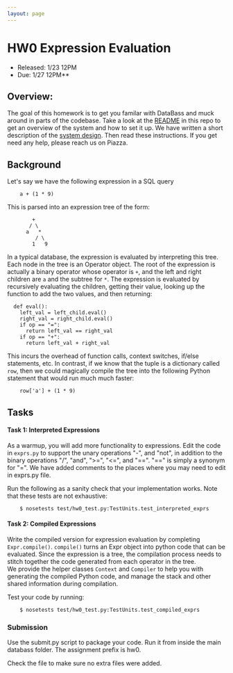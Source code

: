 ```yaml
---
layout: page
---
```


# HW0 Expression Evaluation

* Released: 1/23 12PM
* Due: 1/27 12PM**

## Overview:

The goal of this homework is to get you familar with DataBass and muck around in parts of the codebase.
Take a look at the [README](../README.md) in this repo to get an overview of the system and how to set it up.
We have written a short description of the [system design](./design.md). 
Then read these instructions. If you get need any help, please reach us on Piazza.

## Background

Let's say we have the following expression in a SQL query

        a + (1 * 9)

This is parsed into an expression tree of the form:

            +
           / \
          a   *
             / \
            1   9

In a typical database, the expression is evaluated by interpreting this tree.
Each node in the tree is an Operator object.
The root of the expression is actually a binary operator whose operator is `+`,
and the left and right children are `a` and the subtree for `*`.
The expression is evaluated by recursively evaluating the children, getting their value, looking up the function to add the two values, and then returning:

      def eval():
        left_val = left_child.eval()
        right_val = right_child.eval()
        if op == "=":
          return left_val == right_val
        if op == "+":
          return left_val + right_val

This incurs the overhead of function calls, context switches, if/else statements, etc.
In contrast, if we know that the tuple is a dictionary called `row`,
then we could magically compile the tree into the following Python statement that would run much much faster:

        row['a'] + (1 * 9)

## Tasks

#### Task 1: Interpreted Expressions

As a warmup, you will add more functionality to expressions.
Edit the code in `exprs.py` to support the unary operations "-", and "not",
in addition to the binary operations "/", "and", ">=", "<=", and "==".
"==" is simply a synonym for "=".
We have added comments to the places where you may need to edit in exprs.py file.

Run the following as a sanity check that your implementation works.  Note that these tests are not exhaustive:

        $ nosetests test/hw0_test.py:TestUnits.test_interpreted_exprs


#### Task 2: Compiled Expressions

Write the compiled version for expression evaluation by completing `Expr.compile()`.
`compile()` turns an Expr object into python code that can be evaluated.
Since the expression is a tree, the compilation process needs to stitch together the code generated from each operator in the tree.  
We provide the helper classes `Context` and `Compiler` to help you with generating the compiled Python code,
and manage the stack and other shared information during compilation.

Test your code by running:

        $ nosetests test/hw0_test.py:TestUnits.test_compiled_exprs

### Submission

Use the submit.py script to package your code. Run it from inside the main databass folder.
The assignment prefix is hw0.

Check the file to make sure no extra files were added.
